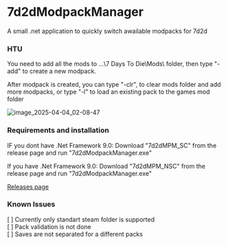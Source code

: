 # 7d2dModpackManager
A small .net application to quickly switch awailable modpacks for 7d2d

### HTU
You need to add all the mods to ...\7 Days To Die\Mods\ folder, then type "-add" to create a new modpack.

After modpack is created, you can type "-clr", to clear mods folder and add more modpacks, or type "-l" to load an existing pack to the games mod folder

![image_2025-04-04_02-08-47](https://github.com/user-attachments/assets/db87e36d-c628-44af-ba81-d72e0e616287)

### Requirements and installation
IF you dont have .Net Framework 9.0:
  Download "7d2dMPM_SC" from the release page and run "7d2dModpackManager.exe"

If you have .Net Framework 9.0:
  Download "7d2dMPM_NSC" from the release page and run "7d2dModpackManager.exe"

[Releases page](https://github.com/DeTosis/7d2dModpackManager/releases)

### Known Issues
[ ] Currently only standart steam folder is supported  
[ ] Pack validation is not done  
[ ] Saves are not separated for a different packs  
